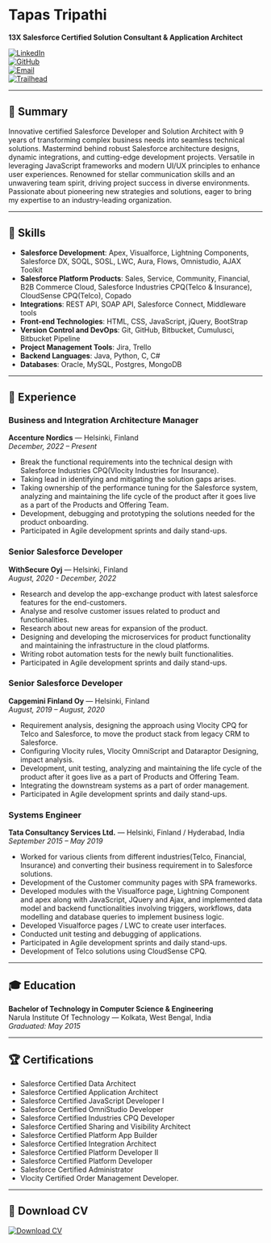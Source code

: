# Tapas Tripathi

**13X Salesforce Certified Solution Consultant & Application Architect**

[![LinkedIn](https://img.shields.io/badge/LinkedIn-blue?style=flat-square&logo=linkedin)](https://www.linkedin.com/in/tapas-tripathi)  
[![GitHub](https://img.shields.io/badge/GitHub-black?style=flat-square&logo=github)](https://github.com/joyeshucode)  
[![Email](https://img.shields.io/badge/Email-red?style=flat-square&logo=gmail)](mailto:johndoe@example.com)  
[![Trailhead](https://img.shields.io/badge/Trailhead-blue?style=flat-square&logo=salesforce)](https://www.salesforce.com/trailblazer/tapastripathi)

---

## 📝 Summary

Innovative certified Salesforce Developer and Solution Architect with 9 years of transforming complex business needs into seamless technical solutions. Mastermind behind robust Salesforce architecture designs, dynamic integrations, and cutting-edge development projects. Versatile in leveraging JavaScript frameworks and modern UI/UX principles to enhance user experiences. Renowned for stellar communication skills and an unwavering team spirit, driving project success in diverse environments. Passionate about pioneering new strategies and solutions, eager to bring my expertise to an industry-leading organization.

---

## 🔧 Skills

- **Salesforce Development**: Apex, Visualforce, Lightning Components, Salesforce DX, SOQL, SOSL, LWC, Aura, Flows, Omnistudio, AJAX Toolkit
- **Salesforce Platform Products**: Sales, Service, Community, Financial, B2B Commerce Cloud, Salesforce Industries CPQ(Telco & Insurance), CloudSense CPQ(Telco), Copado
- **Integrations**: REST API, SOAP API, Salesforce Connect, Middleware tools
- **Front-end Technologies**: HTML, CSS, JavaScript, jQuery, BootStrap
- **Version Control and DevOps**: Git, GitHub, Bitbucket, Cumulusci, Bitbucket Pipeline
- **Project Management Tools**: Jira, Trello
- **Backend Languages**: Java, Python, C, C#
- **Databases**: Oracle, MySQL, Postgres, MongoDB

---

## 💼 Experience

### Business and Integration Architecture Manager

**Accenture Nordics** — Helsinki, Finland  
_December, 2022 – Present_

- Break the functional requirements into the technical design with Salesforce Industries CPQ(Vlocity Industries for Insurance).
- Taking lead in identifying and mitigating the solution gaps arises.
- Taking ownership of the performance tuning for the Salesforce system, analyzing and maintaining the life cycle of the product after it goes live as a part of the Products and Offering Team.
- Development, debugging and prototyping the solutions needed for the product onboarding.
- Participated in Agile development sprints and daily stand-ups.

### Senior Salesforce Developer

**WithSecure Oyj** — Helsinki, Finland  
_August, 2020 - December, 2022_

- Research and develop the app-exchange product with latest salesforce features for the end-customers.
- Analyse and resolve customer issues related to product and functionalities.
- Research about new areas for expansion of the product.
- Designing and developing the microservices for product functionality and maintaining the infrastructure in the cloud platforms.
- Writing robot automation tests for the newly built functionalities.
- Participated in Agile development sprints and daily stand-ups.

### Senior Salesforce Developer

**Capgemini Finland Oy** — Helsinki, Finland  
_August, 2019 – August, 2020_

- Requirement analysis, designing the approach using Vlocity CPQ for Telco and Salesforce, to move the product stack from legacy CRM to Salesforce.
- Configuring Vlocity rules, Vlocity OmniScript and Dataraptor Designing, impact analysis.
- Development, unit testing, analyzing and maintaining the life cycle of the product after it goes live as a part of Products and Offering Team.
- Integrating the downstream systems as a part of order management.
- Participated in Agile development sprints and daily stand-ups.

### Systems Engineer

**Tata Consultancy Services Ltd.** — Helsinki, Finland / Hyderabad, India  
_September 2015 – May 2019_

- Worked for various clients from different industries(Telco, Financial, Insurance) and converting their business requirement in to Salesforce solutions.
- Development of the Customer community pages with SPA frameworks.
- Developed modules with the Visualforce page, Lightning Component and apex along with JavaScript, JQuery and Ajax, and implemented data model and backend functionalities involving triggers, workflows, data modelling and database queries to implement business logic.
- Developed Visualforce pages / LWC to create user interfaces.
- Conducted unit testing and debugging of applications.
- Participated in Agile development sprints and daily stand-ups.
- Development of Telco solutions using CloudSense CPQ.

---

## 🎓 Education

**Bachelor of Technology in Computer Science & Engineering**  
Narula Institute Of Technology — Kolkata, West Bengal, India  
_Graduated: May 2015_

---

## 🏆 Certifications

- Salesforce Certified Data Architect
- Salesforce Certified Application Architect
- Salesforce Certified JavaScript Developer I
- Salesforce Certified OmniStudio Developer
- Salesforce Certified Industries CPQ Developer
- Salesforce Certified Sharing and Visibility Architect
- Salesforce Certified Platform App Builder
- Salesforce Certified Integration Architect
- Salesforce Certified Platform Developer II
- Salesforce Certified Platform Developer
- Salesforce Certified Administrator
- Vlocity Certified Order Management Developer.

---

## 📄 Download CV

[![Download CV](https://img.shields.io/badge/Download%20CV-blue?style=flat-square&logo=adobe-acrobat-reader&logoColor=white)](https://github.com/joyeshucode/resume/raw/main/src/public/Tapas%20Tripathi_Salesforce_Developer_Latest.pdf)
